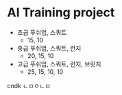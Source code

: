 # AI Training project
- 초급 푸쉬업, 스쿼트
    - 15, 10 
- 중급 푸쉬업, 스쿼트, 런지
    - 20, 15, 10
- 고급 푸쉬업, 스쿼트, 런지, 브릿지
    - 25, 15, 10, 10

cndk
ㄴㅁㅇㄴㅁ